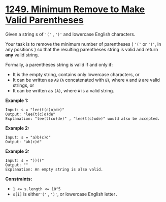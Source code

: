 # [1249. Minimum Remove to Make Valid Parentheses](https://leetcode.com/problems/minimum-remove-to-make-valid-parentheses/description/)

Given a string s of `'('` , `')'` and lowercase English characters.

Your task is to remove the minimum number of parentheses ( `'('` or `')'`, in any positions ) so that the resulting parentheses string is valid and return **any**  valid string.

Formally, a parentheses string is valid if and only if:

- It is the empty string, contains only lowercase characters, or
- It can be written as `AB` (`A` concatenated with `B`), where `A` and `B` are valid strings, or
- It can be written as `(A)`, where `A` is a valid string.

**Example 1:** 

```
Input: s = "lee(t(c)o)de)"
Output: "lee(t(c)o)de"
Explanation: "lee(t(co)de)" , "lee(t(c)ode)" would also be accepted.
```

**Example 2:** 

```
Input: s = "a)b(c)d"
Output: "ab(c)d"
```

**Example 3:** 

```
Input: s = "))(("
Output: ""
Explanation: An empty string is also valid.
```

**Constraints:** 

- `1 <= s.length <= 10^5`
- `s[i]` is either`'('` , `')'`, or lowercase English letter`.`